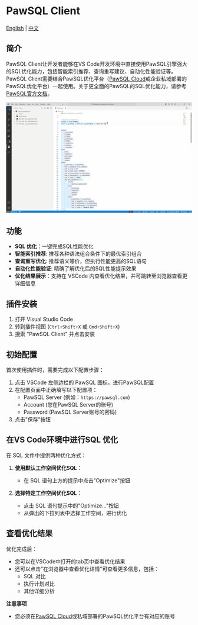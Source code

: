 # PawSQL Client

[English](README.md) | [中文](README_zh-CN.md)

## 简介

PawSQL Client让开发者能够在VS Code开发环境中直接使用PawSQL引擎强大的SQL优化能力，包括智能索引推荐、查询重写建议、自动化性能验证等。PawSQL Client需要结合PawSQL优化平台（[PawSQL Cloud](https://pawsql.com)或企业私域部署的PawSQL优化平台）一起使用。关于更全面的PawSQL的SQL优化能力，请参考[PawSQL官方文档](https://docs.pawsql.com)。

![PawSQL Client Demo](/resources/demo.gif)

## 功能

- **SQL 优化**：一键完成SQL性能优化
- **智能索引推荐**: 推荐各种语法组合条件下的最优索引组合
- **查询重写优化**: 推荐语义等价，但执行性能更高的SQL语句
- **自动化性能验证**: 精确了解优化后的SQL性能提示效果 
- **优化结果展示**：支持在 VSCode 内查看优化结果，并可跳转至浏览器查看更详细信息

## 插件安装

1. 打开 Visual Studio Code
2. 转到插件视图 (`Ctrl+Shift+X` 或 `Cmd+Shift+X`)
3. 搜索 "PawSQL Client" 并点击安装

## 初始配置

首次使用插件时，需要完成以下配置步骤：

1. 点击 VSCode 左侧边栏的 PawSQL 图标，进行PawSQL配置
2. 在配置页面中正确填写以下配置项：
   - PawSQL Server (例如：`https://pawsql.com`)
   - Account (您在PawSQL Server的账号)
   - Password (PawSQL Server账号的密码)
3. 点击"保存"按钮

## 在VS Code环境中进行SQL 优化

在 SQL 文件中提供两种优化方式：

1. **使用默认工作空间优化SQL**：
   - 在 SQL 语句上方的提示中点击"Optimize"按钮
   
2. **选择特定工作空间优化SQL**：
   - 点击 SQL 语句提示中的"Optimize..."按钮
   - 从弹出的下拉列表中选择工作空间，进行优化

## 查看优化结果

优化完成后：

- 您可以在VSCode中打开的tab页中查看优化结果
- 还可以点击"在浏览器中查看优化详情"可查看更多信息，包括：
  - SQL 对比
  - 执行计划对比
  - 其他详细分析

**注意事项**

- 您必须在[PawSQL Cloud](https://pawsql.com)或私域部署的PawSQL优化平台有对应的账号